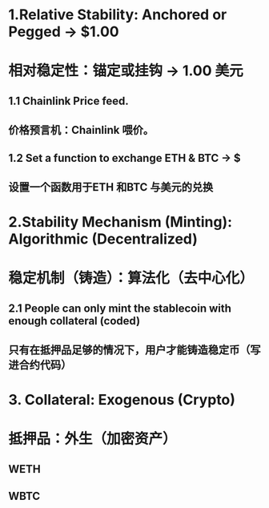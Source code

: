 # 1.Relative Stability: Anchored or Pegged → $1.00
# 相对稳定性：锚定或挂钩 → 1.00 美元

## 1.1 Chainlink Price feed.
## 价格预言机：Chainlink 喂价。
## 1.2 Set a function to exchange ETH & BTC →  $
## 设置一个函数用于ETH 和BTC 与美元的兑换

# 2.Stability Mechanism (Minting): Algorithmic (Decentralized)
# 稳定机制（铸造）：算法化（去中心化）

## 2.1 People can only mint the stablecoin with enough collateral (coded)
## 只有在抵押品足够的情况下，用户才能铸造稳定币（写进合约代码）


# 3. Collateral: Exogenous (Crypto)
# 抵押品：外生（加密资产）

## WETH
## WBTC

